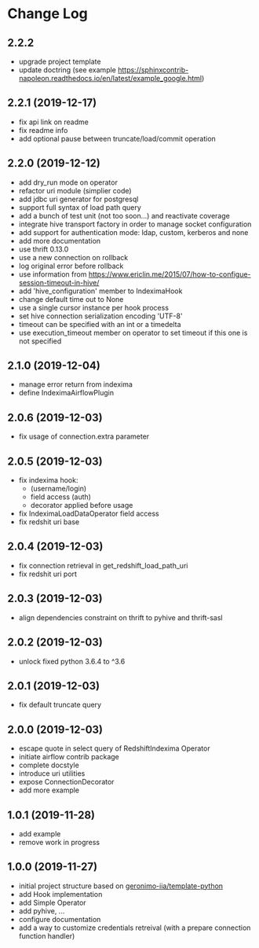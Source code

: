# Change Log

## 2.2.2

- upgrade project template
- update doctring (see example https://sphinxcontrib-napoleon.readthedocs.io/en/latest/example_google.html)

## 2.2.1 (2019-12-17)

- fix api link on readme
- fix readme info
- add optional pause between truncate/load/commit operation

## 2.2.0 (2019-12-12)

- add dry_run mode on operator
- refactor uri module (simplier code)
- add jdbc uri generator for postgresql
- support full syntax of load path query
- add a bunch of test unit (not too soon...) and reactivate coverage
- integrate hive transport factory in order to manage socket configuration
- add support for authentication mode: ldap, custom, kerberos and none
- add more documentation
- use thrift 0.13.0
- use a new connection on rollback
- log original error before rollback
- use information from https://www.ericlin.me/2015/07/how-to-configue-session-timeout-in-hive/
- add 'hive_configuration' member to IndeximaHook
- change default time out to None
- use a single cursor instance per hook process
- set hive connection serialization encoding 'UTF-8'
- timeout can be specified with an int or a timedelta
- use execution_timeout member on operator to set timeout if this one is not specified

## 2.1.0 (2019-12-04)

- manage error return from indexima
- define IndeximaAirflowPlugin

## 2.0.6 (2019-12-03)

- fix usage of connection.extra parameter

## 2.0.5 (2019-12-03)

- fix indexima hook:
  - (username/login)
  - field access (auth)
  - decorator applied before usage
- fix IndeximaLoadDataOperator field access
- fix redshit uri base

## 2.0.4 (2019-12-03)

- fix connection retrieval in get_redshift_load_path_uri
- fix redshit uri port
  
## 2.0.3 (2019-12-03)

- align dependencies constraint on thrift to pyhive and thrift-sasl

## 2.0.2 (2019-12-03)

- unlock fixed python 3.6.4 to ^3.6

## 2.0.1 (2019-12-03)

- fix default truncate query

## 2.0.0 (2019-12-03)

- escape quote in select query of RedshiftIndexima Operator
- initiate airflow contrib package
- complete docstyle
- introduce uri utilities
- expose ConnectionDecorator
- add more example

## 1.0.1 (2019-11-28)

- add example
- remove work in progress

## 1.0.0 (2019-11-27)

- initial project structure based on [geronimo-iia/template-python](https://github.com/geronimo-iia/template-python)
- add Hook implementation
- add Simple Operator
- add pyhive, ...
- configure documentation
- add a way to customize credentials retreival (with a prepare connection function handler)

